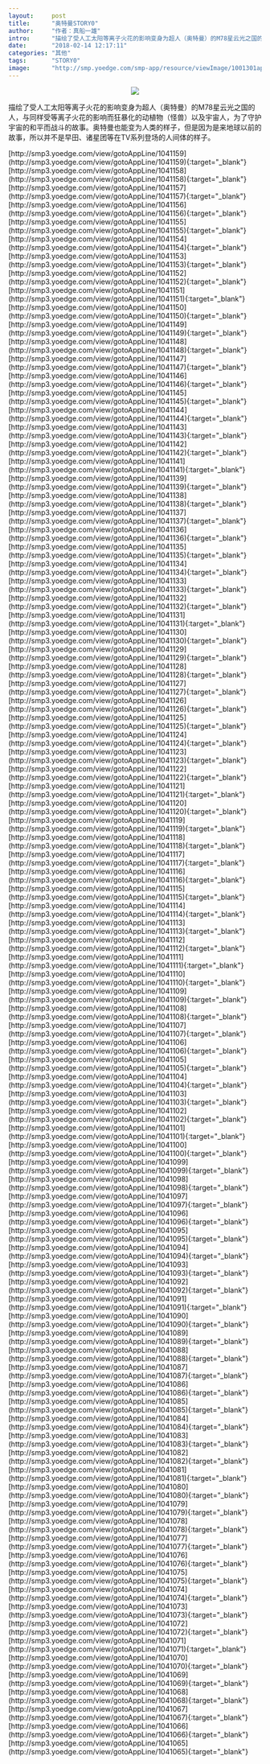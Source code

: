 ```yaml
---
layout:     post
title:      "奥特曼STORY0"
author:     "作者：真船一雄"
intro:      "描绘了受人工太阳等离子火花的影响变身为超人（奥特曼）的M78星云光之国的人，与同样受等离子火花的影响而狂暴化的动植物（怪兽）以及宇宙人，为了守护宇宙的和平而战斗的故事。奥特曼也能变为人类的样子，但是因为是来地球以前的故事，所以并不是早田、诸星团等在TV系列登场的人间体的样子。"
date:       "2018-02-14 12:17:11"
categories: "其他"
tags:       "STORY0"
image:      "http://smp.yoedge.com/smp-app/resource/viewImage/1001301appline.png"
---
```

<div style="text-align: center">
<p><img src="http://smp.yoedge.com/smp-app/resource/viewImage/1001301appline.png"/></p>
</div>
<p class="post-meta">
<span>描绘了受人工太阳等离子火花的影响变身为超人（奥特曼）的M78星云光之国的人，与同样受等离子火花的影响而狂暴化的动植物（怪兽）以及宇宙人，为了守护宇宙的和平而战斗的故事。奥特曼也能变为人类的样子，但是因为是来地球以前的故事，所以并不是早田、诸星团等在TV系列登场的人间体的样子。</span>
</p>
[http://smp3.yoedge.com/view/gotoAppLine/1041159](http://smp3.yoedge.com/view/gotoAppLine/1041159){:target="_blank"}
[http://smp3.yoedge.com/view/gotoAppLine/1041158](http://smp3.yoedge.com/view/gotoAppLine/1041158){:target="_blank"}
[http://smp3.yoedge.com/view/gotoAppLine/1041157](http://smp3.yoedge.com/view/gotoAppLine/1041157){:target="_blank"}
[http://smp3.yoedge.com/view/gotoAppLine/1041156](http://smp3.yoedge.com/view/gotoAppLine/1041156){:target="_blank"}
[http://smp3.yoedge.com/view/gotoAppLine/1041155](http://smp3.yoedge.com/view/gotoAppLine/1041155){:target="_blank"}
[http://smp3.yoedge.com/view/gotoAppLine/1041154](http://smp3.yoedge.com/view/gotoAppLine/1041154){:target="_blank"}
[http://smp3.yoedge.com/view/gotoAppLine/1041153](http://smp3.yoedge.com/view/gotoAppLine/1041153){:target="_blank"}
[http://smp3.yoedge.com/view/gotoAppLine/1041152](http://smp3.yoedge.com/view/gotoAppLine/1041152){:target="_blank"}
[http://smp3.yoedge.com/view/gotoAppLine/1041151](http://smp3.yoedge.com/view/gotoAppLine/1041151){:target="_blank"}
[http://smp3.yoedge.com/view/gotoAppLine/1041150](http://smp3.yoedge.com/view/gotoAppLine/1041150){:target="_blank"}
[http://smp3.yoedge.com/view/gotoAppLine/1041149](http://smp3.yoedge.com/view/gotoAppLine/1041149){:target="_blank"}
[http://smp3.yoedge.com/view/gotoAppLine/1041148](http://smp3.yoedge.com/view/gotoAppLine/1041148){:target="_blank"}
[http://smp3.yoedge.com/view/gotoAppLine/1041147](http://smp3.yoedge.com/view/gotoAppLine/1041147){:target="_blank"}
[http://smp3.yoedge.com/view/gotoAppLine/1041146](http://smp3.yoedge.com/view/gotoAppLine/1041146){:target="_blank"}
[http://smp3.yoedge.com/view/gotoAppLine/1041145](http://smp3.yoedge.com/view/gotoAppLine/1041145){:target="_blank"}
[http://smp3.yoedge.com/view/gotoAppLine/1041144](http://smp3.yoedge.com/view/gotoAppLine/1041144){:target="_blank"}
[http://smp3.yoedge.com/view/gotoAppLine/1041143](http://smp3.yoedge.com/view/gotoAppLine/1041143){:target="_blank"}
[http://smp3.yoedge.com/view/gotoAppLine/1041142](http://smp3.yoedge.com/view/gotoAppLine/1041142){:target="_blank"}
[http://smp3.yoedge.com/view/gotoAppLine/1041141](http://smp3.yoedge.com/view/gotoAppLine/1041141){:target="_blank"}
[http://smp3.yoedge.com/view/gotoAppLine/1041139](http://smp3.yoedge.com/view/gotoAppLine/1041139){:target="_blank"}
[http://smp3.yoedge.com/view/gotoAppLine/1041138](http://smp3.yoedge.com/view/gotoAppLine/1041138){:target="_blank"}
[http://smp3.yoedge.com/view/gotoAppLine/1041137](http://smp3.yoedge.com/view/gotoAppLine/1041137){:target="_blank"}
[http://smp3.yoedge.com/view/gotoAppLine/1041136](http://smp3.yoedge.com/view/gotoAppLine/1041136){:target="_blank"}
[http://smp3.yoedge.com/view/gotoAppLine/1041135](http://smp3.yoedge.com/view/gotoAppLine/1041135){:target="_blank"}
[http://smp3.yoedge.com/view/gotoAppLine/1041134](http://smp3.yoedge.com/view/gotoAppLine/1041134){:target="_blank"}
[http://smp3.yoedge.com/view/gotoAppLine/1041133](http://smp3.yoedge.com/view/gotoAppLine/1041133){:target="_blank"}
[http://smp3.yoedge.com/view/gotoAppLine/1041132](http://smp3.yoedge.com/view/gotoAppLine/1041132){:target="_blank"}
[http://smp3.yoedge.com/view/gotoAppLine/1041131](http://smp3.yoedge.com/view/gotoAppLine/1041131){:target="_blank"}
[http://smp3.yoedge.com/view/gotoAppLine/1041130](http://smp3.yoedge.com/view/gotoAppLine/1041130){:target="_blank"}
[http://smp3.yoedge.com/view/gotoAppLine/1041129](http://smp3.yoedge.com/view/gotoAppLine/1041129){:target="_blank"}
[http://smp3.yoedge.com/view/gotoAppLine/1041128](http://smp3.yoedge.com/view/gotoAppLine/1041128){:target="_blank"}
[http://smp3.yoedge.com/view/gotoAppLine/1041127](http://smp3.yoedge.com/view/gotoAppLine/1041127){:target="_blank"}
[http://smp3.yoedge.com/view/gotoAppLine/1041126](http://smp3.yoedge.com/view/gotoAppLine/1041126){:target="_blank"}
[http://smp3.yoedge.com/view/gotoAppLine/1041125](http://smp3.yoedge.com/view/gotoAppLine/1041125){:target="_blank"}
[http://smp3.yoedge.com/view/gotoAppLine/1041124](http://smp3.yoedge.com/view/gotoAppLine/1041124){:target="_blank"}
[http://smp3.yoedge.com/view/gotoAppLine/1041123](http://smp3.yoedge.com/view/gotoAppLine/1041123){:target="_blank"}
[http://smp3.yoedge.com/view/gotoAppLine/1041122](http://smp3.yoedge.com/view/gotoAppLine/1041122){:target="_blank"}
[http://smp3.yoedge.com/view/gotoAppLine/1041121](http://smp3.yoedge.com/view/gotoAppLine/1041121){:target="_blank"}
[http://smp3.yoedge.com/view/gotoAppLine/1041120](http://smp3.yoedge.com/view/gotoAppLine/1041120){:target="_blank"}
[http://smp3.yoedge.com/view/gotoAppLine/1041119](http://smp3.yoedge.com/view/gotoAppLine/1041119){:target="_blank"}
[http://smp3.yoedge.com/view/gotoAppLine/1041118](http://smp3.yoedge.com/view/gotoAppLine/1041118){:target="_blank"}
[http://smp3.yoedge.com/view/gotoAppLine/1041117](http://smp3.yoedge.com/view/gotoAppLine/1041117){:target="_blank"}
[http://smp3.yoedge.com/view/gotoAppLine/1041116](http://smp3.yoedge.com/view/gotoAppLine/1041116){:target="_blank"}
[http://smp3.yoedge.com/view/gotoAppLine/1041115](http://smp3.yoedge.com/view/gotoAppLine/1041115){:target="_blank"}
[http://smp3.yoedge.com/view/gotoAppLine/1041114](http://smp3.yoedge.com/view/gotoAppLine/1041114){:target="_blank"}
[http://smp3.yoedge.com/view/gotoAppLine/1041113](http://smp3.yoedge.com/view/gotoAppLine/1041113){:target="_blank"}
[http://smp3.yoedge.com/view/gotoAppLine/1041112](http://smp3.yoedge.com/view/gotoAppLine/1041112){:target="_blank"}
[http://smp3.yoedge.com/view/gotoAppLine/1041111](http://smp3.yoedge.com/view/gotoAppLine/1041111){:target="_blank"}
[http://smp3.yoedge.com/view/gotoAppLine/1041110](http://smp3.yoedge.com/view/gotoAppLine/1041110){:target="_blank"}
[http://smp3.yoedge.com/view/gotoAppLine/1041109](http://smp3.yoedge.com/view/gotoAppLine/1041109){:target="_blank"}
[http://smp3.yoedge.com/view/gotoAppLine/1041108](http://smp3.yoedge.com/view/gotoAppLine/1041108){:target="_blank"}
[http://smp3.yoedge.com/view/gotoAppLine/1041107](http://smp3.yoedge.com/view/gotoAppLine/1041107){:target="_blank"}
[http://smp3.yoedge.com/view/gotoAppLine/1041106](http://smp3.yoedge.com/view/gotoAppLine/1041106){:target="_blank"}
[http://smp3.yoedge.com/view/gotoAppLine/1041105](http://smp3.yoedge.com/view/gotoAppLine/1041105){:target="_blank"}
[http://smp3.yoedge.com/view/gotoAppLine/1041104](http://smp3.yoedge.com/view/gotoAppLine/1041104){:target="_blank"}
[http://smp3.yoedge.com/view/gotoAppLine/1041103](http://smp3.yoedge.com/view/gotoAppLine/1041103){:target="_blank"}
[http://smp3.yoedge.com/view/gotoAppLine/1041102](http://smp3.yoedge.com/view/gotoAppLine/1041102){:target="_blank"}
[http://smp3.yoedge.com/view/gotoAppLine/1041101](http://smp3.yoedge.com/view/gotoAppLine/1041101){:target="_blank"}
[http://smp3.yoedge.com/view/gotoAppLine/1041100](http://smp3.yoedge.com/view/gotoAppLine/1041100){:target="_blank"}
[http://smp3.yoedge.com/view/gotoAppLine/1041099](http://smp3.yoedge.com/view/gotoAppLine/1041099){:target="_blank"}
[http://smp3.yoedge.com/view/gotoAppLine/1041098](http://smp3.yoedge.com/view/gotoAppLine/1041098){:target="_blank"}
[http://smp3.yoedge.com/view/gotoAppLine/1041097](http://smp3.yoedge.com/view/gotoAppLine/1041097){:target="_blank"}
[http://smp3.yoedge.com/view/gotoAppLine/1041096](http://smp3.yoedge.com/view/gotoAppLine/1041096){:target="_blank"}
[http://smp3.yoedge.com/view/gotoAppLine/1041095](http://smp3.yoedge.com/view/gotoAppLine/1041095){:target="_blank"}
[http://smp3.yoedge.com/view/gotoAppLine/1041094](http://smp3.yoedge.com/view/gotoAppLine/1041094){:target="_blank"}
[http://smp3.yoedge.com/view/gotoAppLine/1041093](http://smp3.yoedge.com/view/gotoAppLine/1041093){:target="_blank"}
[http://smp3.yoedge.com/view/gotoAppLine/1041092](http://smp3.yoedge.com/view/gotoAppLine/1041092){:target="_blank"}
[http://smp3.yoedge.com/view/gotoAppLine/1041091](http://smp3.yoedge.com/view/gotoAppLine/1041091){:target="_blank"}
[http://smp3.yoedge.com/view/gotoAppLine/1041090](http://smp3.yoedge.com/view/gotoAppLine/1041090){:target="_blank"}
[http://smp3.yoedge.com/view/gotoAppLine/1041089](http://smp3.yoedge.com/view/gotoAppLine/1041089){:target="_blank"}
[http://smp3.yoedge.com/view/gotoAppLine/1041088](http://smp3.yoedge.com/view/gotoAppLine/1041088){:target="_blank"}
[http://smp3.yoedge.com/view/gotoAppLine/1041087](http://smp3.yoedge.com/view/gotoAppLine/1041087){:target="_blank"}
[http://smp3.yoedge.com/view/gotoAppLine/1041086](http://smp3.yoedge.com/view/gotoAppLine/1041086){:target="_blank"}
[http://smp3.yoedge.com/view/gotoAppLine/1041085](http://smp3.yoedge.com/view/gotoAppLine/1041085){:target="_blank"}
[http://smp3.yoedge.com/view/gotoAppLine/1041084](http://smp3.yoedge.com/view/gotoAppLine/1041084){:target="_blank"}
[http://smp3.yoedge.com/view/gotoAppLine/1041083](http://smp3.yoedge.com/view/gotoAppLine/1041083){:target="_blank"}
[http://smp3.yoedge.com/view/gotoAppLine/1041082](http://smp3.yoedge.com/view/gotoAppLine/1041082){:target="_blank"}
[http://smp3.yoedge.com/view/gotoAppLine/1041081](http://smp3.yoedge.com/view/gotoAppLine/1041081){:target="_blank"}
[http://smp3.yoedge.com/view/gotoAppLine/1041080](http://smp3.yoedge.com/view/gotoAppLine/1041080){:target="_blank"}
[http://smp3.yoedge.com/view/gotoAppLine/1041079](http://smp3.yoedge.com/view/gotoAppLine/1041079){:target="_blank"}
[http://smp3.yoedge.com/view/gotoAppLine/1041078](http://smp3.yoedge.com/view/gotoAppLine/1041078){:target="_blank"}
[http://smp3.yoedge.com/view/gotoAppLine/1041077](http://smp3.yoedge.com/view/gotoAppLine/1041077){:target="_blank"}
[http://smp3.yoedge.com/view/gotoAppLine/1041076](http://smp3.yoedge.com/view/gotoAppLine/1041076){:target="_blank"}
[http://smp3.yoedge.com/view/gotoAppLine/1041075](http://smp3.yoedge.com/view/gotoAppLine/1041075){:target="_blank"}
[http://smp3.yoedge.com/view/gotoAppLine/1041074](http://smp3.yoedge.com/view/gotoAppLine/1041074){:target="_blank"}
[http://smp3.yoedge.com/view/gotoAppLine/1041073](http://smp3.yoedge.com/view/gotoAppLine/1041073){:target="_blank"}
[http://smp3.yoedge.com/view/gotoAppLine/1041072](http://smp3.yoedge.com/view/gotoAppLine/1041072){:target="_blank"}
[http://smp3.yoedge.com/view/gotoAppLine/1041071](http://smp3.yoedge.com/view/gotoAppLine/1041071){:target="_blank"}
[http://smp3.yoedge.com/view/gotoAppLine/1041070](http://smp3.yoedge.com/view/gotoAppLine/1041070){:target="_blank"}
[http://smp3.yoedge.com/view/gotoAppLine/1041069](http://smp3.yoedge.com/view/gotoAppLine/1041069){:target="_blank"}
[http://smp3.yoedge.com/view/gotoAppLine/1041068](http://smp3.yoedge.com/view/gotoAppLine/1041068){:target="_blank"}
[http://smp3.yoedge.com/view/gotoAppLine/1041067](http://smp3.yoedge.com/view/gotoAppLine/1041067){:target="_blank"}
[http://smp3.yoedge.com/view/gotoAppLine/1041066](http://smp3.yoedge.com/view/gotoAppLine/1041066){:target="_blank"}
[http://smp3.yoedge.com/view/gotoAppLine/1041065](http://smp3.yoedge.com/view/gotoAppLine/1041065){:target="_blank"}


